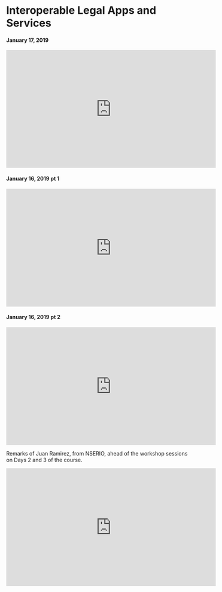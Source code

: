 # Interoperable Legal Apps and Services

#### January 17, 2019
<iframe width="560" height="315" src="https://www.youtube.com/embed/RGMkGrkMtJs" frameborder="0" allow="accelerometer; autoplay; encrypted-media; gyroscope; picture-in-picture" allowfullscreen></iframe>

<script type="text/javascript">
        (function(p,i,g,e,o,n,s){p[o]=p[o]||function(){(p[o].q=p[o].q||[]).push(arguments)},
            n=i.createElement(g),s=i.getElementsByTagName(g)[0];n.async=1;n.src=e;
            s.parentNode.insertBefore(n,s);})
            (window,document,'script','https://static.pigeonhole.at/widget/pigeon-widget.js','phl');
        phl("create", {
            width: "320px",
            height: "568px",
            passcode: "LAWMIT",
            className: "pigeonhole-iframe",
            sessionId: 192782, 
        });
    </script>
<div class="pigeonhole-iframe"></div>

#### January 16, 2019 pt 1
<iframe width="560" height="315" src="https://www.youtube.com/embed/iEC2IosCC4k" frameborder="0" allow="accelerometer; autoplay; encrypted-media; gyroscope; picture-in-picture" allowfullscreen></iframe>

#### January 16, 2019 pt 2
<iframe width="560" height="315" src="https://www.youtube.com/embed/ixsADmfwG6M" frameborder="0" allow="accelerometer; autoplay; encrypted-media; gyroscope; picture-in-picture" allowfullscreen></iframe>

Remarks of Juan Ramirez, from NSERIO, ahead of the workshop sessions on Days 2 and 3 of the course.

<iframe width="560" height="315" src="https://www.youtube.com/embed/viNv4_GUD9U" frameborder="0" allow="accelerometer; autoplay; encrypted-media; gyroscope; picture-in-picture" allowfullscreen></iframe>

